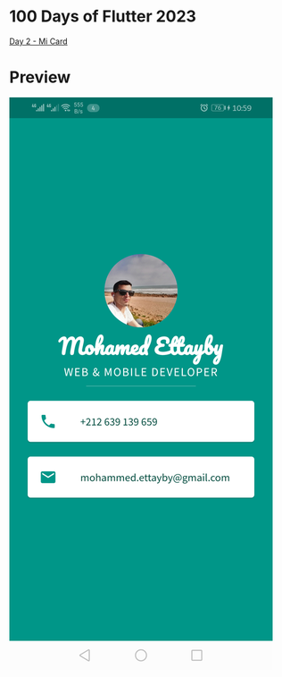 # 100 Days of Flutter 2023

[Day 2 - Mi Card](https://github.com/MohaEttaibi/Flutter-App/tree/Day_2)

# Preview

![Preview](https://github.com/MohaEttaibi/Flutter-App/blob/master/flutter_01.png)
